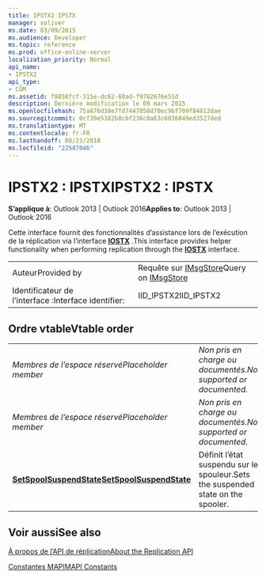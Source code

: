 ```yaml
---
title: IPSTX2 IPSTX
manager: soliver
ms.date: 03/09/2015
ms.audience: Developer
ms.topic: reference
ms.prod: office-online-server
localization_priority: Normal
api_name:
- IPSTX2
api_type:
- COM
ms.assetid: f8858fcf-315e-dc62-60ad-f9782676e51d
description: Dernière modification le 09 mars 2015
ms.openlocfilehash: 75a876d38e7fd7447058d70ec96f709f84812dae
ms.sourcegitcommit: 0cf39e5382b8c6f236c8a63c6036849ed3527ded
ms.translationtype: MT
ms.contentlocale: fr-FR
ms.lasthandoff: 08/23/2018
ms.locfileid: "22587046"
---
```

# <a name="ipstx2--ipstx"></a><span data-ttu-id="f4148-103">IPSTX2 : IPSTX</span><span class="sxs-lookup"><span data-stu-id="f4148-103">IPSTX2 : IPSTX</span></span>

  
  
<span data-ttu-id="f4148-104">**S’applique à**: Outlook 2013 | Outlook 2016</span><span class="sxs-lookup"><span data-stu-id="f4148-104">**Applies to**: Outlook 2013 | Outlook 2016</span></span> 
  
<span data-ttu-id="f4148-105">Cette interface fournit des fonctionnalités d’assistance lors de l’exécution de la réplication via l’interface **[IOSTX](iostxiunknown.md)** .</span><span class="sxs-lookup"><span data-stu-id="f4148-105">This interface provides helper functionality when performing replication through the **[IOSTX](iostxiunknown.md)** interface.</span></span> 
  
|||
|:-----|:-----|
|<span data-ttu-id="f4148-106">Auteur</span><span class="sxs-lookup"><span data-stu-id="f4148-106">Provided by</span></span>  <br/> |<span data-ttu-id="f4148-107">Requête sur [IMsgStore](imsgstoreimapiprop.md)</span><span class="sxs-lookup"><span data-stu-id="f4148-107">Query on [IMsgStore](imsgstoreimapiprop.md)</span></span> <br/> |
|<span data-ttu-id="f4148-108">Identificateur de l’interface :</span><span class="sxs-lookup"><span data-stu-id="f4148-108">Interface identifier:</span></span>  <br/> |<span data-ttu-id="f4148-109">IID_IPSTX2</span><span class="sxs-lookup"><span data-stu-id="f4148-109">IID_IPSTX2</span></span>  <br/> |
   
## <a name="vtable-order"></a><span data-ttu-id="f4148-110">Ordre vtable</span><span class="sxs-lookup"><span data-stu-id="f4148-110">Vtable order</span></span>

|||
|:-----|:-----|
| <span data-ttu-id="f4148-111">*Membres de l’espace réservé*</span><span class="sxs-lookup"><span data-stu-id="f4148-111">*Placeholder member*</span></span>  <br/> | <span data-ttu-id="f4148-112">*Non pris en charge ou documentés.*</span><span class="sxs-lookup"><span data-stu-id="f4148-112">*Not supported or documented.*</span></span>  <br/> |
| <span data-ttu-id="f4148-113">*Membres de l’espace réservé*</span><span class="sxs-lookup"><span data-stu-id="f4148-113">*Placeholder member*</span></span>  <br/> | <span data-ttu-id="f4148-114">*Non pris en charge ou documentés.*</span><span class="sxs-lookup"><span data-stu-id="f4148-114">*Not supported or documented.*</span></span>  <br/> |
|<span data-ttu-id="f4148-115">**[SetSpoolSuspendState](ipstx2-setspoolsuspendstate.md)**</span><span class="sxs-lookup"><span data-stu-id="f4148-115">**[SetSpoolSuspendState](ipstx2-setspoolsuspendstate.md)**</span></span> <br/> |<span data-ttu-id="f4148-116">Définit l’état suspendu sur le spouleur.</span><span class="sxs-lookup"><span data-stu-id="f4148-116">Sets the suspended state on the spooler.</span></span>  <br/> |
   
## <a name="see-also"></a><span data-ttu-id="f4148-117">Voir aussi</span><span class="sxs-lookup"><span data-stu-id="f4148-117">See also</span></span>



[<span data-ttu-id="f4148-118">À propos de l’API de réplication</span><span class="sxs-lookup"><span data-stu-id="f4148-118">About the Replication API</span></span>](about-the-replication-api.md)
  
[<span data-ttu-id="f4148-119">Constantes MAPI</span><span class="sxs-lookup"><span data-stu-id="f4148-119">MAPI Constants</span></span>](mapi-constants.md)

